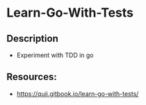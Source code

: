 # Learn-Go-With-Tests

## Description
* Experiment with TDD in go

## Resources: 
- https://quii.gitbook.io/learn-go-with-tests/